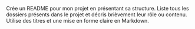 Crée un README pour mon projet en présentant sa structure. Liste tous les dossiers présents dans le projet et décris brièvement leur rôle ou contenu. Utilise des titres et une mise en forme claire en Markdown.

